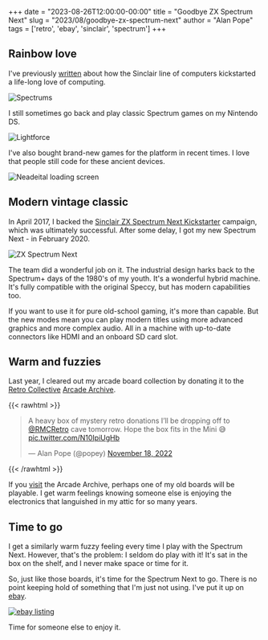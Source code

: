 +++
date = "2023-08-26T12:00:00-00:00"
title = "Goodbye ZX Spectrum Next"
slug = "2023/08/goodbye-zx-spectrum-next"
author = "Alan Pope"
tags = ['retro', 'ebay', 'sinclair', 'spectrum']
+++

## Rainbow love

I've previously [written](/blog/2021/03/fourty-years-on/) about how the Sinclair line of computers kickstarted a life-long love of computing. 

![Spectrums](/blog/images/2020-12-31/spectrums.jpg)

I still sometimes go back and play classic Spectrum games on my Nintendo DS.

![Lightforce](/blog/images/2020-12-31/ds-3.jpg)

I've also bought brand-new games for the platform in recent times. I love that people still code for these ancient devices.

![Neadeital loading screen](/blog/images/2021-01-01/loading.jpg)

## Modern vintage classic
In April 2017, I backed the [Sinclair ZX Spectrum Next Kickstarter](https://www.kickstarter.com/projects/spectrumnext/zx-spectrum-next) campaign, which was ultimately successful. After some delay, I got my new Spectrum Next - in February 2020.

![ZX Spectrum Next](/blog/images/2023-08-26/IMG_3242_30.jpg)

The team did a wonderful job on it. The industrial design harks back to the Spectrum+ days of the 1980's of my youth. It's a wonderful hybrid machine. It's fully compatible with the original Speccy, but has modern capabilities too. 

If you want to use it for pure old-school gaming, it's more than capable. But the new modes mean you can play modern titles using more advanced graphics and more complex audio. All in a machine with up-to-date connectors like HDMI and an onboard SD card slot.

## Warm and fuzzies

Last year, I cleared out my arcade board collection by donating it to the [Retro Collective](https://www.retrocollective.co.uk/) [Arcade Archive](https://www.retrocollective.co.uk/arcade-archive.php). 

{{< rawhtml >}}
<blockquote class="twitter-tweet"><p lang="en" dir="ltr">A heavy box of mystery retro donations I’ll be dropping off to <a href="https://twitter.com/RMCRetro?ref_src=twsrc%5Etfw">@RMCRetro</a> cave tomorrow. Hope the box fits in the Mini 😅 <a href="https://t.co/N10IpiUgHb">pic.twitter.com/N10IpiUgHb</a></p>&mdash; Alan Pope (@popey) <a href="https://twitter.com/popey/status/1593708770122760192?ref_src=twsrc%5Etfw">November 18, 2022</a></blockquote> <script async src="https://platform.twitter.com/widgets.js" charset="utf-8"></script>
{{< /rawhtml >}}

If you [visit](https://www.retrocollective.co.uk/visit.php) the Arcade Archive, perhaps one of my old boards will be playable. I get warm feelings knowing someone else is enjoying the electronics that languished in my attic for so many years.

## Time to go

I get a similarly warm fuzzy feeling every time I play with the Spectrum Next. However, that's the problem: I seldom do play with it! It's sat in the box on the shelf, and I never make space or time for it. 

So, just like those boards, it's time for the Spectrum Next to go. There is no point keeping hold of something that I'm just not using. I've put it up on [ebay](https://www.ebay.co.uk/itm/285468119214).

[![ebay listing](/blog/images/2023-08-26/ebay.png)](https://www.ebay.co.uk/itm/285447631594)

Time for someone else to enjoy it. 

